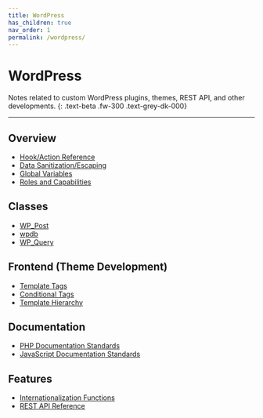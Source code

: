 ```yaml
---
title: WordPress
has_children: true
nav_order: 1
permalink: /wordpress/
---
```


# WordPress

Notes related to custom WordPress plugins, themes, REST API, and other developments.
{: .text-beta .fw-300 .text-grey-dk-000}

---

## Overview

- [Hook/Action Reference](https://codex.wordpress.org/Plugin_API/Action_Reference)
- [Data Sanitization/Escaping](https://developer.wordpress.org/themes/theme-security/data-sanitization-escaping/)
- [Global Variables](https://codex.wordpress.org/Global_Variables)
- [Roles and Capabilities](https://wordpress.org/support/article/roles-and-capabilities/)

## Classes

- [WP_Post](https://developer.wordpress.org/reference/classes/wp_post/)
- [wpdb](https://developer.wordpress.org/reference/classes/wpdb/)
- [WP_Query](https://developer.wordpress.org/reference/classes/wp_query/)

## Frontend (Theme Development)

- [Template Tags](https://developer.wordpress.org/themes/references/list-of-template-tags/)
- [Conditional Tags](https://developer.wordpress.org/themes/references/list-of-conditional-tags/)
- [Template Hierarchy](https://developer.wordpress.org/themes/basics/template-hierarchy/)

## Documentation

- [PHP Documentation Standards](https://make.wordpress.org/core/handbook/best-practices/inline-documentation-standards/php/)
- [JavaScript Documentation Standards](https://make.wordpress.org/core/handbook/best-practices/inline-documentation-standards/javascript/)

## Features

- [Internationalization Functions](https://developer.wordpress.org/apis/handbook/internationalization/internationalization-functions/)
- [REST API Reference](https://developer.wordpress.org/rest-api/reference/)

